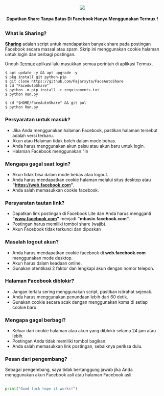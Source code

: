<div align="center">
  <img src="Data/Sharing.png">
  <br>
  <h4> Dapatkan Share Tanpa Batas Di Facebook Hanya Menggunakan Termux ! </h4>
</div>

##

### What is Sharing?
[**Sharing**](https://github.com/Fajarxyta/FaceAutoShare) adalah script untuk mendapatkan banyak share pada postingan Facebook secara massal atau spam. Skrip ini menggunakan cookie halaman untuk login dan berbagi postingan.

Unduh [Termux](https://f-droid.org/repo/com.termux_118.apk) aplikasi lalu masukkan semua perintah di aplikasi Termux.
```
$ apt update -y && apt upgrade -y
$ pkg install git python-pip
$ git clone https://github.com/Fajarxyta/FaceAutoShare
$ cd "FaceAutoShare"
$ python -m pip install -r requirements.txt
$ python Run.py
```

```
$ cd "$HOME/FaceAutoShare" && git pul
$ python Run.py
```

### Persyaratan untuk masuk?

- Jika Anda menggunakan halaman Facebook, pastikan halaman tersebut adalah versi terbaru.
- Akun atau Halaman tidak boleh dalam mode bebas.
- Anda harus menggunakan akun palsu atau akun baru untuk login.
- Halaman Facebook menggunakan "In

### Mengapa gagal saat login?

- Akun tidak bisa dalam mode bebas atau logout.
- Anda harus mendapatkan cookie halaman melalui situs desktop atau **"https://web.facebook.com"**.
- Anda salah memasukkan cookie facebook.

### Persyaratan tautan link?

- Dapatkan link postingan di Facebook Lite dan Anda harus mengganti **"www.facebook.com"** menjadi **"mbasic.facebook.com"**.
- Postingan harus memiliki tombol share (wajib).
- Akun Facebook tidak terkunci dan diposkan 

### Masalah logout akun?

- Anda harus mendapatkan cookie facebook di **web.facebook.com** menggunakan mode desktop.
- Akun harus dalam keadaan online.
- Gunakan otentikasi 2 faktor dan lengkapi akun dengan nomor telepon.

### Halaman Facebook diblokir?

- Jangan terlalu sering menggunakan script, pastikan istirahat sejenak.
- Anda harus menggunakan penundaan lebih dari 60 detik.
- Gunakan cookie secara acak dengan menggunakan koma di setiap cookie baru.

### Mengapa gagal berbagi?

- Keluar dari cookie halaman atau akun yang diblokir selama 24 jam atau lebih.
- Postingan Anda tidak memiliki tombol bagikan.
- Anda salah memasukkan link postingan, sebaiknya periksa dulu.

### Pesan dari pengembang?
Sebagai pengembang, saya tidak bertanggung jawab jika Anda menggunakan akun Facebook asli atau halaman Facebook asli. 

##
```python
print("Good luck hope it works!")
```
##
